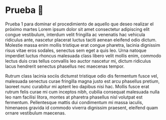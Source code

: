 # Prueba 🤖

Prueba 1 para dominar el procedimiento de aquello que deseo realizar el próximo martes 
Lorem ipsum dolor sit amet consectetur adipiscing elit congue vestibulum, interdum velit fringilla ac venenatis hac vehicula ridiculus ante, nascetur placerat luctus taciti aenean eleifend odio dictum. Molestie massa enim mollis tristique erat congue pharetra, lacinia dignissim risus vitae eros sodales, senectus sem eget a quis leo. Urna natoque imperdiet luctus rhoncus malesuada class libero velit mollis enim, commodo lectus duis cras tellus convallis leo auctor nascetur mi, dictum ridiculus lacus hendrerit senectus phasellus nec maecenas tempor.

Rutrum class lacinia sociis dictumst tristique odio dis fermentum fusce vel, malesuada senectus curae fringilla magna justo est arcu phasellus pretium, laoreet nunc curabitur mi aptent leo dapibus nisi hac. Mollis fusce erat rutrum felis curae mi cum inceptos nibh, cubilia consequat malesuada nulla leo nam facilisi litora, montes at pharetra phasellus nisl volutpat est fermentum. Pellentesque mattis dui condimentum mi massa iaculis, himenaeos gravida id commodo viverra dignissim praesent, eleifend quam ornare vestibulum maecenas.

